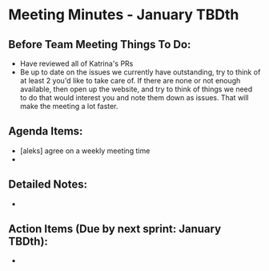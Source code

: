 # Meeting Minutes - January TBDth

## Before Team Meeting Things To Do:
- Have reviewed all of Katrina's PRs
- Be up to date on the issues we currently have outstanding, try to think of at least 2 you'd like to take care of. If there are none or not enough available, then open up the website, and try to think of things we need to do that would interest you and note them down as issues. That will make the meeting a lot faster. 

## Agenda Items:
- [aleks] agree on a weekly meeting time
- 

## Detailed Notes:
- 

## Action Items (Due by next sprint: January TBDth):
- 
